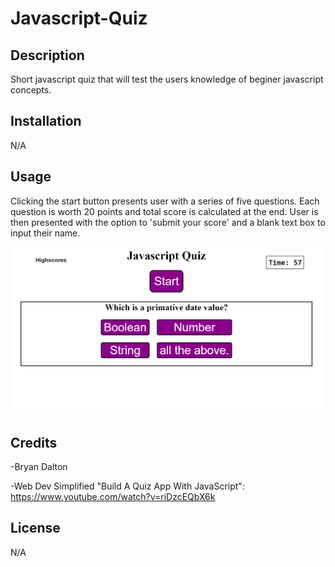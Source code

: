# Javascript-Quiz

## Description

Short javascript quiz that will test the users knowledge of beginer javascript concepts.


## Installation
N/A

## Usage

Clicking the start button presents user with a series of five questions.
 Each question is worth 20 points and total score is calculated at the end.
User is then presented with the option to 'submit your score' and a blank text box to input their name.

![quiz-screenshot](./assets/javascript-quiz-screenshot.PNG)

## Credits
-Bryan Dalton 

-Web Dev Simplified "Build A Quiz App With JavaScript": https://www.youtube.com/watch?v=riDzcEQbX6k

## License
N/A
